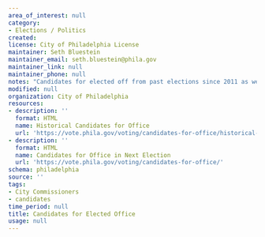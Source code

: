 ```yaml
---
area_of_interest: null
category:
- Elections / Politics
created: 
license: City of Philadelphia License
maintainer: Seth Bluestein
maintainer_email: seth.bluestein@phila.gov
maintainer_link: null
maintainer_phone: null
notes: "Candidates for elected off from past elections since 2011 as well as candidates for the next election"
modified: null
organization: City of Philadelphia
resources:
- description: ''
  format: HTML
  name: Historical Candidates for Office
  url: 'https://vote.phila.gov/voting/candidates-for-office/historical-candidates-for-office/'
- description: ''
  format: HTML
  name: Candidates for Office in Next Election
  url: 'https://vote.phila.gov/voting/candidates-for-office/'
schema: philadelphia
source: ''
tags:
- City Commissioners
- candidates
time_period: null
title: Candidates for Elected Office
usage: null
---
```

